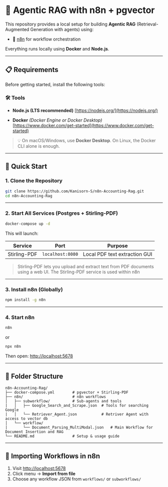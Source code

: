 # 🧠 Agentic RAG with n8n + pgvector 

This repository provides a local setup for building **Agentic RAG** (Retrieval-Augmented Generation with agents) using:

* 🧩 [n8n](https://n8n.io/) for workflow orchestration

Everything runs locally using **Docker** and **Node.js**.

---

## 📋 Requirements

Before getting started, install the following tools:

### 🛠️ Tools

* **Node.js (LTS recommended)**
  [https://nodejs.org/](https://nodejs.org/)

* **Docker** *(Docker Engine or Docker Desktop)*
  [https://www.docker.com/get-started](https://www.docker.com/get-started)

> 💡 On macOS/Windows, use **Docker Desktop**. On Linux, the Docker CLI alone is enough.

---

## 🚀 Quick Start

### 1. Clone the Repository

```bash
git clone https://github.com/Kanisorn-S/n8n-Accounting-Rag.git
cd n8n-Accounting-Rag
```

---

### 2. Start All Services (Postgres + Stirling-PDF)

```bash
docker-compose up -d
```

This will launch:

| Service      | Port             | Purpose                             |
| ------------ | ---------------- | ----------------------------------- |
| Stirling-PDF | `localhost:8080` | Local PDF text extraction GUI       |

> Stirling-PDF lets you upload and extract text from PDF documents using a web UI.
> The Stirling-PDF service is used within n8n

---

### 3. Install n8n (Globally)

```bash
npm install -g n8n
```

---

### 4. Start n8n

```bash
n8n
```

or

```bash
npx n8n
```

Then open: [http://localhost:5678](http://localhost:5678)

---

## 🧱 Folder Structure

```
n8n-Accounting-Rag/
├── docker-compose.yml        # pgvector + Stirling-PDF
├── n8n/                      # n8n workflows
│   ├── subworkflow/          # Sub-agents and tools
|   │   ├── Google_Search_and_Scrape.json  # Tools for searching Google
|   │   └── Retriever_Agent.json           # Retriver Agent with access to vector db
│   └── workflow/
|       └── Document_Parsing_MultiModal.json   # Main Workflow for Document Insertion and RAG
└── README.md                 # Setup & usage guide
```

---

## 🧪 Importing Workflows in n8n

1. Visit [http://localhost:5678](http://localhost:5678)
2. Click menu → **Import from file**
3. Choose any workflow JSON from `workflows/` or `subworkflows/`
